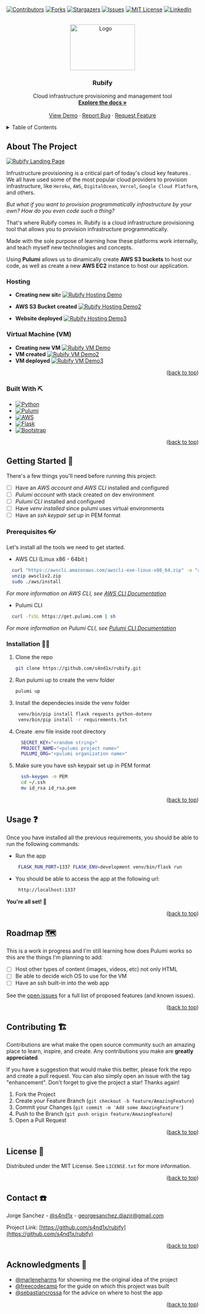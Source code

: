 <!-- Improved compatibility of back to top link: See: https://github.com/othneildrew/Best-README-Template/pull/73 -->
<a name="readme-top"></a>
<!--
*** Thanks for checking out the Best-README-Template. If you have a suggestion
*** that would make this better, please fork the repo and create a pull request
*** or simply open an issue with the tag "enhancement".
*** Don't forget to give the project a star!
*** Thanks again! Now go create something AMAZING! :D
-->



<!-- PROJECT SHIELDS -->
<!--
*** I'm using markdown "reference style" links for readability.
*** Reference links are enclosed in brackets [ ] instead of parentheses ( ).
*** See the bottom of this document for the declaration of the reference variables
*** for contributors-url, forks-url, etc. This is an optional, concise syntax you may use.
*** https://www.markdownguide.org/basic-syntax/#reference-style-links
-->
[![Contributors][contributors-shield]][contributors-url]
[![Forks][forks-shield]][forks-url]
[![Stargazers][stars-shield]][stars-url]
[![Issues][issues-shield]][issues-url]
[![MIT License][license-shield]][license-url]
[![LinkedIn][linkedin-shield]][linkedin-url]



<!-- PROJECT LOGO -->
<br />
<div align="center">
  <a href="https://github.com/s4nd1x/rubify">
    <img src="images/logo.png" alt="Logo" width="170" height="120">
  </a>

<h3 align="center">Rubify</h3>

  <p align="center">
    Cloud infrastructure provisioning and management tool
    <br />
    <a href="https://github.com/s4nd1x/rubify"><strong>Explore the docs »</strong></a>
    <br />
    <br />
    <a href="https://github.com/s4nd1x/rubify">View Demo</a>
    ·
    <a href="https://github.com/s4nd1x/rubify/issues">Report Bug</a>
    ·
    <a href="https://github.com/s4nd1x/rubify/issues">Request Feature</a>
  </p>
</div>



<!-- TABLE OF CONTENTS -->
<details>
  <summary>Table of Contents</summary>
  <ol>
    <li>
      <a href="#about-the-project">About The Project</a>
      <ul>
        <li><a href="#built-with">Built With</a></li>
      </ul>
    </li>
    <li>
      <a href="#getting-started">Getting Started</a>
      <ul>
        <li><a href="#prerequisites">Prerequisites</a></li>
        <li><a href="#installation">Installation</a></li>
      </ul>
    </li>
    <li><a href="#usage">Usage</a></li>
    <li><a href="#roadmap">Roadmap</a></li>
    <li><a href="#contributing">Contributing</a></li>
    <li><a href="#license">License</a></li>
    <li><a href="#contact">Contact</a></li>
    <li><a href="#acknowledgments">Acknowledgments</a></li>
  </ol>
</details>



<!-- ABOUT THE PROJECT -->
## About The Project
[![Rubify Landing Page][product-screenshot]](https://example.com)

Infrustructure provisioning is a critical part of today's cloud key features . We all have used some of the most popular cloud providers to provision infrastructure, like `Heroku`, `AWS`, `DigitalOcean`, `Vercel`, `Google Cloud Platform`, and others.

*But what if you want to provision programmatically infrastructure by your own? How do you even code such a thing?*

That's where Rubify comes in. Rubify is a cloud infrastructure provisioning tool that allows you to provision infrastructure programmatically. 

Made with the sole purpose of learning how these platforms work internally, and teach myself new technologies and concepts.

Using **Pulumi** allows us to dinamically create **AWS S3 buckets** to host our code, as well as create a new **AWS EC2** instance to host our application.

### Hosting
  - **Creating new sit**e
  [![Rubify Hosting Demo][hosting-screenshot]](https://example.com)

  - **AWS S3 Bucket created**
  [![Rubify Hosting Demo2][hosting-screenshot2]](https://example.com)

  - **Website deployed**
  [![Rubify Hosting Demo3][hosting-screenshot3]](https://example.com)

### Virtual Machine (VM)
  - **Creating new VM**
  [![Rubify VM Demo][vm-screenshot]](https://example.com)
  - **VM created**
  [![Rubify VM Demo2][vm-screenshot2]](https://example.com)
  - **VM deployed**
  [![Rubify VM Demo3][vm-screenshot3]](https://example.com)



<p align="right">(<a href="#readme-top">back to top</a>)</p>



### Built With ⛏️

* [![Python][Python.org]][Python-url]
* [![Pulumi][Pulumi.com]][Pulumi-url]
* [![AWS][AWS.com]][AWS-url]
* [![Flask][Flask.com]][Flask-url]
* [![Bootstrap][Bootstrap.com]][Bootstrap-url]

<p align="right">(<a href="#readme-top">back to top</a>)</p>



<!-- GETTING STARTED -->
## Getting Started 👶

There's a few things you'll need before running this project:
  - [ ] Have an *AWS account and AWS CLI* installed and configured
  - [ ] *Pulumi account* with stack created on dev environment
  - [ ] *Pulumi CLI* installed and configured
  - [ ] Have *venv installed* since pulumi uses virtual environments
  - [ ] Have an *ssh keypair set up* in PEM format

### Prerequisites 👓

Let's install all the tools we need to get started.

* AWS CLI (Linux x86 - 64bit )
``` bash
  curl "https://awscli.amazonaws.com/awscli-exe-linux-x86_64.zip" -o "awscliv2.zip"
  unzip awscliv2.zip
  sudo ./aws/install
```
*For more information on AWS CLI, see [AWS CLI Documentation](https://docs.aws.amazon.com/cli/latest/userguide/installing.html)*

* Pulumi CLI
``` bash
  curl -fsSL https://get.pulumi.com | sh
```
*For more information on Pulumi CLI, see [Pulumi CLI Documentation](https://www.pulumi.com/docs/get-started/install/)*

### Installation 👨‍💻

1. Clone the repo
   ```sh
   git clone https://github.com/s4nd1x/rubify.git
   ```
2. Run pulumi up to create the venv folder 
   ```sh
   pulumi up
   ```
3. Install the dependecies inside the venv folder
   ```sh
    venv/bin/pip install flask requests python-dotenv
    venv/bin/pip install -r requirements.txt
   ```
4. Create .env file inside root directory
    ```sh
      SECRET_KEY="<random string>"
      PROJECT_NAME="<pulumi project name>"
      PULUMI_ORG="<pulumi organization name>"
    ```
5. Make sure you have ssh keypair set up in PEM format
    ```sh
      ssh-keygen -m PEM
      cd ~/.ssh
      mv id_rsa id_rsa.pem
    ```

<p align="right">(<a href="#readme-top">back to top</a>)</p>



<!-- USAGE EXAMPLES -->
## Usage ❓

Once you have installed all the previous requirements, you should be able to run the following commands:

* Run the app
  ```sh
   FLASK_RUN_PORT=1337 FLASK_ENV=development venv/bin/flask run
  ```
* You should be able to access the app at the following url:
  ```sh
   http://localhost:1337
  ```

**You're all set! 🚀**

<p align="right">(<a href="#readme-top">back to top</a>)</p>



<!-- ROADMAP -->
## Roadmap 🗺️

This is a work in progress and I'm still learning how does Pulumi works so this are the things I'm planning to add:

- [ ] Host other types of content (images, videos, etc) not only HTML
- [ ] Be able to decide wich OS to use for the VM
- [ ] Have an ssh built-in into the web app

See the [open issues](https://github.com/s4nd1x/rubify/issues) for a full list of proposed features (and known issues).

<p align="right">(<a href="#readme-top">back to top</a>)</p>



<!-- CONTRIBUTING -->
## Contributing 🏗️

Contributions are what make the open source community such an amazing place to learn, inspire, and create. Any contributions you make are **greatly appreciated**.

If you have a suggestion that would make this better, please fork the repo and create a pull request. You can also simply open an issue with the tag "enhancement".
Don't forget to give the project a star! Thanks again!

1. Fork the Project
2. Create your Feature Branch (`git checkout -b feature/AmazingFeature`)
3. Commit your Changes (`git commit -m 'Add some AmazingFeature'`)
4. Push to the Branch (`git push origin feature/AmazingFeature`)
5. Open a Pull Request

<p align="right">(<a href="#readme-top">back to top</a>)</p>



<!-- LICENSE -->
## License 📜

Distributed under the MIT License. See `LICENSE.txt` for more information.

<p align="right">(<a href="#readme-top">back to top</a>)</p>

<!-- CONTACT -->
## Contact ☎️

Jorge Sanchez - [@s4nd1x](https://twitter.com/s4nd1x) - georgesanchez.diazjr@gmail.com

Project Link: [https://github.com/s4nd1x/rubify](https://github.com/s4nd1x/rubify)

<p align="right">(<a href="#readme-top">back to top</a>)</p>


<!-- ACKNOWLEDGMENTS -->
## Acknowledgments 📣

* [@marleneharms](https://github.com/marleneharms) for showning me the original idea of the project
* [@freecodecamp](https://github.com/freecodecamp) for the guide on which this project was built
* [@sebastiancrossa](https://github.com/sebastiancrossa) for the advice on where to host the app

<p align="right">(<a href="#readme-top">back to top</a>)</p>



<!-- MARKDOWN LINKS & IMAGES -->
<!-- https://www.markdownguide.org/basic-syntax/#reference-style-links -->
[contributors-shield]: https://img.shields.io/github/contributors/s4nd1x/rubify.svg?style=for-the-badge
[contributors-url]: https://github.com/s4nd1x/rubify/graphs/contributors
[forks-shield]: https://img.shields.io/github/forks/s4nd1x/rubify.svg?style=for-the-badge
[forks-url]: https://github.com/s4nd1x/rubify/network/members
[stars-shield]: https://img.shields.io/github/stars/s4nd1x/rubify.svg?style=for-the-badge
[stars-url]: https://github.com/s4nd1x/rubify/stargazers
[issues-shield]: https://img.shields.io/github/issues/s4nd1x/rubify.svg?style=for-the-badge
[issues-url]: https://github.com/s4nd1x/rubify/issues
[license-shield]: https://img.shields.io/github/license/s4nd1x/rubify.svg?style=for-the-badge
[license-url]: https://github.com/s4nd1x/rubify/blob/master/LICENSE.txt
[linkedin-shield]: https://img.shields.io/badge/-LinkedIn-black.svg?style=for-the-badge&logo=linkedin&colorB=555
[linkedin-url]: https://linkedin.com/in/jorgesanchezdiaz

<!-- Images -->
[product-screenshot]: images/screenshot.png
[hosting-screenshot]: images/screenshot_2.png
[hosting-screenshot2]: images/screenshot_3.png
[hosting-screenshot3]: images/screenshot_4.png
[vm-screenshot]: images/screenshot_5.png
[vm-screenshot2]: images/screenshot_6.png
[vm-screenshot3]: images/screenshot_7.png


<!-- Badges -->
[Bootstrap.com]: https://img.shields.io/badge/Bootstrap-563D7C?style=for-the-badge&logo=bootstrap&logoColor=white
[Bootstrap-url]: https://getbootstrap.com
[AWS.com]: https://img.shields.io/badge/AWS-orange?style=for-the-badge&logo=aws&logoColor=white
[AWS-url]: https://aws.amazon.com
[Pulumi.com]: https://img.shields.io/badge/Pulumi-purple?style=for-the-badge&logo=pulumi&logoColor=white
[Pulumi-url]: https://pulumi.com
[Python.org]: https://img.shields.io/badge/Python-green?style=for-the-badge&logo=python&logoColor=white
[Python-url]: https://www.python.org
[Flask.com]: https://img.shields.io/badge/Flask-black?style=for-the-badge&logo=flask&logoColor=white
[Flask-url]: https://flask.palletsprojects.com

